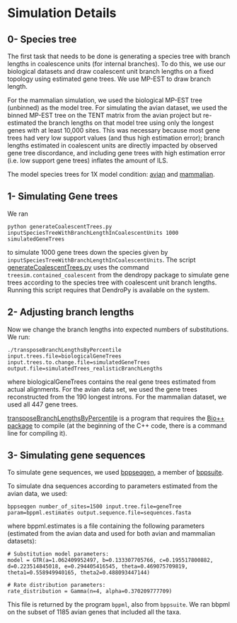 # Simulation Details

## 0- Species tree

The first task that needs to be done is generating a species tree with branch lengths in coalescence units (for internal branches). To do this, we use our biological datasets and draw coalescent unit branch lengths on a fixed topology using estimated gene trees. We use MP-EST to draw branch length.

For the mammalian simulation, we used the biological MP-EST tree (unbinned) as the model tree. For simulating the avian dataset, we used the binned MP-EST tree on the TENT matrix from the avian project but re-estimated the branch lengths on that model tree using only the longest genes with at least 10,000 sites. This was necessary because most gene trees had very low support values (and thus high estimation error); branch lengths estimated in coalescent units are directly impacted by observed gene tree discordance, and including gene trees with high estimation error (i.e. low support gene trees) inflates the amount of ILS.

The model species trees for 1X model condition: [avian](avian-model-species.tre) and [mammalian](mammalian-model-species.tre).

## 1- Simulating Gene trees

We ran

    python generateCoalescentTrees.py inputSpeciesTreeWithBranchLengthInCoalescentUnits 1000 simulatedGeneTrees 
to simulate 1000 gene trees down the species given by `inputSpeciesTreeWithBranchLengthInCoalescentUnits`. The script [generateCoalescentTrees.py](generateCoalescentTrees.py) uses the command `treesim.contained_coalescent` from the dendropy package to simulate gene trees according to the species tree with coalescent unit branch lengths. Running this script requires that DendroPy is available on the system.

## 2- Adjusting branch lengths

Now we change the branch lengths into expected numbers of substitutions. We run:

    ./transposeBranchLengthsByPercentile input.trees.file=biologicalGeneTrees  input.trees.to.change.file=simulatedGeneTrees  output.file=simulatedTrees_realisticBranchLengths 
where biologicalGeneTrees contains the real gene trees estimated from actual alignments. For the avian data set, we used the gene trees reconstructed from the 190 longest introns. For the mammalian dataset, we used all 447 gene trees.

[transposeBranchLengthsByPercentile](transposeBranchLengthsByPercentile) is a program that requires the [Bio++ package](http://biopp.univ-montp2.fr/) to compile (at the beginning of the C++ code, there is a command line for compiling it).

## 3- Simulating gene sequences

To simulate gene sequences, we used [bppseqgen](http://home.gna.org/bppsuite/doc/bppseqgen.html), a member of [bppsuite](http://home.gna.org/bppsuite/).

To simulate dna sequences according to parameters estimated from the avian data, we used:

    bppseqgen number_of_sites=1500 input.tree.file=geneTree param=bppml.estimates output.sequence.file=sequences.fasta 
where bppml.estimates is a file containing the following parameters (estimated from the avian data and used for both avian and mammalian datasets):

	# Substitution model parameters:
	model = GTR(a=1.062409952497, b=0.133307705766, c=0.195517800882, d=0.223514845018, e=0.294405416545, theta=0.469075709819, theta1=0.558949940165, theta2=0.488093447144)
	
	# Rate distribution parameters:
	rate_distribution = Gamma(n=4, alpha=0.370209777709)
This file is returned by the program `bppml`, also from `bppsuite`. We ran bbpml on the subset of 1185 avian genes that included all the taxa.